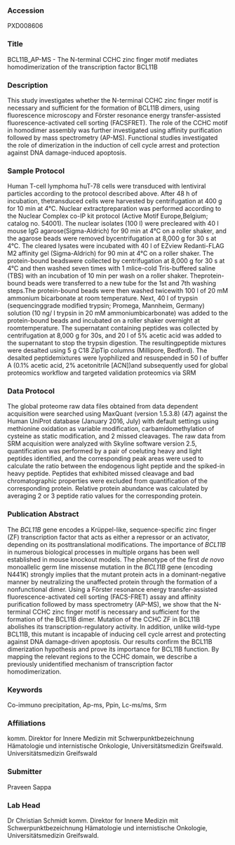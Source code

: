 ### Accession
PXD008606

### Title
BCL11B_AP-MS -  The N-terminal CCHC zinc finger motif mediates homodimerization of the transcription factor BCL11B

### Description
This study investigates whether the N-terminal CCHC zinc finger motif is necessary and sufficient for the formation of BCL11B dimers, using fluorescence microscopy and Förster resonance energy transfer-assisted fluorescence-activated cell sorting (FACSFRET). The role of the CCHC motif in homodimer assembly was further investigated using affinity purification followed by mass spectrometry (AP-MS). Functional studies investigated the role of dimerization in the induction of cell cycle arrest and protection against DNA damage-induced apoptosis.

### Sample Protocol
Human T-cell lymphoma huT-78 cells were transduced with lentiviral particles according to the protocol described above. After 48 h of incubation, thetransduced cells were harvested by centrifugation at 400   g for 10 min at 4°C. Nuclear extractpreparation was performed according to the Nuclear Complex co-IP kit protocol (Active Motif Europe,Belgium; catalog no. 54001). The nuclear isolates (100  l) were precleared with 40  l mouse IgG agarose(Sigma-Aldrich) for 90 min at 4°C on a roller shaker, and the agarose beads were removed bycentrifugation at 8,000   g for 30 s at 4°C. The cleared lysates were incubated with 40  l of EZview Redanti-FLAG M2 affinity gel (Sigma-Aldrich) for 90 min at 4°C on a roller shaker. The protein-bound beadswere collected by centrifugation at 8,000   g for 30 s at 4°C and then washed seven times with 1 mlice-cold Tris-buffered saline (TBS) with an incubation of 10 min per wash on a roller shaker.   Theprotein-bound beads were transferred to a new tube for the 1st and 7th washing steps.The protein-bound beads were then washed twicewith 100  l of 20 mM ammonium bicarbonate at room temperature. Next, 40  l of trypsin (sequencinggrade modified trypsin; Promega, Mannheim, Germany) solution (10 ng/ l trypsin in 20 mM ammoniumbicarbonate) was added to the protein-bound beads and incubated on a roller shaker overnight at roomtemperature. The supernatant containing peptides was collected by centrifugation at 8,000   g for 30s, and 20  l of 5% acetic acid was added to the supernatant to stop the trypsin digestion. The resultingpeptide mixtures were desalted using 5  g C18 ZipTip columns (Millipore, Bedford). The desalted peptidemixtures were lyophilized and resuspended in 50  l of buffer A (0.1% acetic acid, 2% acetonitrile [ACN])and subsequently used for global proteomics workflow and targeted validation proteomics via SRM

### Data Protocol
The global proteome raw data files obtained from data dependent acquisition were searched using MaxQuant (version 1.5.3.8) (47) against the Human UniProt database (January 2016, July) with default settings using methionine oxidation as variable modification, carbamidomethylation of cysteine as static modification, and 2 missed cleavages.  The raw data from SRM acquisition were analyzed with Skyline software version 2.5, quantification was performed by a pair of coeluting heavy and light peptides identified, and the corresponding peak areas were used to calculate the ratio between the endogenous light peptide and the spiked-in heavy peptide. Peptides that exhibited missed cleavage and bad chromatographic properties were excluded from quantification of the corresponding protein. Relative protein abundance was calculated by averaging 2 or 3 peptide ratio values for the corresponding protein.

### Publication Abstract
The <i>BCL11B</i> gene encodes a Kr&#xfc;ppel-like, sequence-specific zinc finger (ZF) transcription factor that acts as either a repressor or an activator, depending on its posttranslational modifications. The importance of <i>BCL11B</i> in numerous biological processes in multiple organs has been well established in mouse knockout models. The phenotype of the first <i>de novo</i> monoallelic germ line missense mutation in the <i>BCL11B</i> gene (encoding N441K) strongly implies that the mutant protein acts in a dominant-negative manner by neutralizing the unaffected protein through the formation of a nonfunctional dimer. Using a F&#xf6;rster resonance energy transfer-assisted fluorescence-activated cell sorting (FACS-FRET) assay and affinity purification followed by mass spectrometry (AP-MS), we show that the N-terminal CCHC zinc finger motif is necessary and sufficient for the formation of the BCL11B dimer. Mutation of the CCHC ZF in BCL11B abolishes its transcription-regulatory activity. In addition, unlike wild-type BCL11B, this mutant is incapable of inducing cell cycle arrest and protecting against DNA damage-driven apoptosis. Our results confirm the BCL11B dimerization hypothesis and prove its importance for BCL11B function. By mapping the relevant regions to the CCHC domain, we describe a previously unidentified mechanism of transcription factor homodimerization.

### Keywords
Co-immuno precipitation, Ap-ms, Ppin, Lc-ms/ms, Srm

### Affiliations
komm. Direktor for Innere Medizin mit Schwerpunktbezeichnung Hämatologie und internistische Onkologie, Universitätsmedizin Greifswald.
Universitätsmedizin Greifswald

### Submitter
Praveen Sappa

### Lab Head
Dr Christian Schmidt
komm. Direktor for Innere Medizin mit Schwerpunktbezeichnung Hämatologie und internistische Onkologie, Universitätsmedizin Greifswald.


